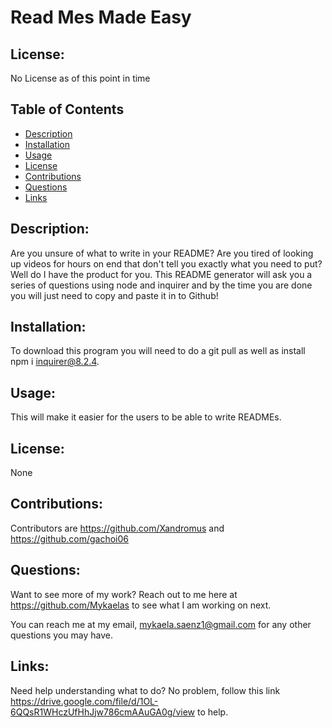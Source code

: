 # Read Mes Made Easy

## License:

No License as of this point in time

## Table of Contents

- [Description](#description)
- [Installation](#installation)
- [Usage](#usage)
- [License](#license)
- [Contributions](#contributions)
- [Questions](#questions)
- [Links](#links)

## Description:

Are you unsure of what to write in your README? Are you tired of looking up videos for hours on end that don't tell you exactly what you need to put? Well do I have the product for you. This README generator will ask you a series of questions using node and inquirer and by the time you are done you will just need to copy and paste it in to Github!

## Installation:

To download this program you will need to do a git pull as well as install npm i inquirer@8.2.4. 

## Usage:

This will make it easier for the users to be able to write READMEs. 
## License:

None

## Contributions:

Contributors are https://github.com/Xandromus and https://github.com/gachoi06

## Questions:

Want to see more of my work? Reach out to me here at https://github.com/Mykaelas to see what I am working on next.

You can reach me at my email, mykaela.saenz1@gmail.com for any other questions you may have.

## Links:
Need help understanding what to do? No problem, follow this link https://drive.google.com/file/d/1OL-6QQsR1WHczUfHhJjw786cmAAuGA0g/view to help. 

